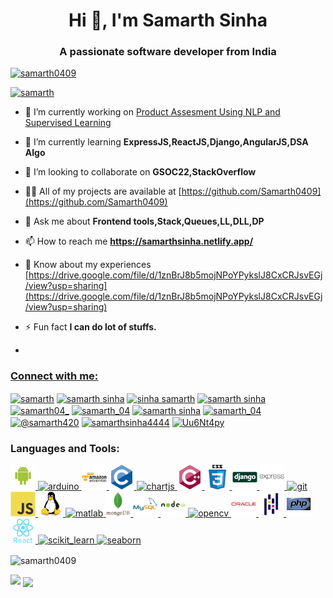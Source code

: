  <h1 align="center">Hi 👋, I'm Samarth Sinha</h1>
<h3 align="center">A passionate software developer from India</h3>

<p align="left"> <a href="https://github.com/ryo-ma/github-profile-trophy"><img src="https://github-profile-trophy.vercel.app/?username=samarth0409" alt="samarth0409" /></a> </p>

<p align="left"> <a href="https://twitter.com/samarth04_" target="blank"><img src="https://img.shields.io/twitter/follow/samarth04_?logo=twitter&style=for-the-badge" alt="samarth" /></a> </p>


- 🔭 I’m currently working on [Product Assesment Using NLP and Supervised Learning](https://towardsdatascience.com/e-commerce-reviews-analysis-902210726d47)

- 🌱 I’m currently learning **ExpressJS,ReactJS,Django,AngularJS,DSA Algo**

- 👯 I’m looking to collaborate on **GSOC22,StackOverflow**

- 👨‍💻 All of my projects are available at [https://github.com/Samarth0409](https://github.com/Samarth0409)

- 💬 Ask me about **Frontend tools,Stack,Queues,LL,DLL,DP**

- 📫 How to reach me **https://samarthsinha.netlify.app/**

- 📄 Know about my experiences [https://drive.google.com/file/d/1znBrJ8b5mojNPoYPykslJ8CxCRJsvEGj/view?usp=sharing](https://drive.google.com/file/d/1znBrJ8b5mojNPoYPykslJ8CxCRJsvEGj/view?usp=sharing)

- ⚡ Fun fact **I can do lot of stuffs.**

- <a target="_blank" rel="noopener noreferrer" href="https://camo.githubusercontent.com/fe43b680e57d08177b4fd5e88969604145a2…386661545345487056535255485371665f5767306c5230423063327a543238786f7a75766f">
<h3 align="left">Connect with me:</h3>
<p align="left">
<a href="https://twitter.com/samarth" target="blank"><img align="center" src="https://raw.githubusercontent.com/rahuldkjain/github-profile-readme-generator/master/src/images/icons/Social/twitter.svg" alt="samarth" height="30" width="40" /></a>
<a href="https://linkedin.com/in/samarth sinha" target="blank"><img align="center" src="https://raw.githubusercontent.com/rahuldkjain/github-profile-readme-generator/master/src/images/icons/Social/linked-in-alt.svg" alt="samarth sinha" height="30" width="40" /></a>
<a href="https://www.kaggle.com/samarth19bce1670" target="blank"><img align="center" src="https://raw.githubusercontent.com/rahuldkjain/github-profile-readme-generator/master/src/images/icons/Social/kaggle.svg" alt="sinha samarth" height="30" width="40" /></a>
<a href="https://fb.com/samarth sinha" target="blank"><img align="center" src="https://raw.githubusercontent.com/rahuldkjain/github-profile-readme-generator/master/src/images/icons/Social/facebook.svg" alt="samarth sinha" height="30" width="40" /></a>
<a href="https://instagram.com/samarth04_" target="blank"><img align="center" src="https://raw.githubusercontent.com/rahuldkjain/github-profile-readme-generator/master/src/images/icons/Social/instagram.svg" alt="samarth04_" height="30" width="40" /></a>
<a href="https://www.codechef.com/users/samarth_04" target="blank"><img align="center" src="https://cdn.jsdelivr.net/npm/simple-icons@3.1.0/icons/codechef.svg" alt="samarth_04" height="30" width="40" /></a>
<a href="https://www.hackerrank.com/samarth sinha" target="blank"><img align="center" src="https://raw.githubusercontent.com/rahuldkjain/github-profile-readme-generator/master/src/images/icons/Social/hackerrank.svg" alt="samarth sinha" height="30" width="40" /></a>
<a href="https://www.leetcode.com/samarth_04" target="blank"><img align="center" src="https://raw.githubusercontent.com/rahuldkjain/github-profile-readme-generator/master/src/images/icons/Social/leet-code.svg" alt="samarth_04" height="30" width="40" /></a>
<a href="https://www.hackerearth.com/@samarth420" target="blank"><img align="center" src="https://raw.githubusercontent.com/rahuldkjain/github-profile-readme-generator/master/src/images/icons/Social/hackerearth.svg" alt="@samarth420" height="30" width="40" /></a>
<a href="https://auth.geeksforgeeks.org/user/samarthsinha4444" target="blank"><img align="center" src="https://raw.githubusercontent.com/rahuldkjain/github-profile-readme-generator/master/src/images/icons/Social/geeks-for-geeks.svg" alt="samarthsinha4444" height="30" width="40" /></a>
<a href="https://discord.gg/Uu6Nt4py" target="blank"><img align="center" src="https://raw.githubusercontent.com/rahuldkjain/github-profile-readme-generator/master/src/images/icons/Social/discord.svg" alt="Uu6Nt4py" height="30" width="40" /></a>
</p>

<h3 align="left">Languages and Tools:</h3>
<p align="left"> <a href="https://developer.android.com" target="_blank" rel="noreferrer"> <img src="https://raw.githubusercontent.com/devicons/devicon/master/icons/android/android-original-wordmark.svg" alt="android" width="40" height="40"/> </a> <a href="https://www.arduino.cc/" target="_blank" rel="noreferrer"> <img src="https://cdn.worldvectorlogo.com/logos/arduino-1.svg" alt="arduino" width="40" height="40"/> </a> <a href="https://aws.amazon.com" target="_blank" rel="noreferrer"> <img src="https://raw.githubusercontent.com/devicons/devicon/master/icons/amazonwebservices/amazonwebservices-original-wordmark.svg" alt="aws" width="40" height="40"/> </a> <a href="https://www.cprogramming.com/" target="_blank" rel="noreferrer"> <img src="https://raw.githubusercontent.com/devicons/devicon/master/icons/c/c-original.svg" alt="c" width="40" height="40"/> </a> <a href="https://www.chartjs.org" target="_blank" rel="noreferrer"> <img src="https://www.chartjs.org/media/logo-title.svg" alt="chartjs" width="40" height="40"/> </a> <a href="https://www.w3schools.com/cpp/" target="_blank" rel="noreferrer"> <img src="https://raw.githubusercontent.com/devicons/devicon/master/icons/cplusplus/cplusplus-original.svg" alt="cplusplus" width="40" height="40"/> </a> <a href="https://www.w3schools.com/css/" target="_blank" rel="noreferrer"> <img src="https://raw.githubusercontent.com/devicons/devicon/master/icons/css3/css3-original-wordmark.svg" alt="css3" width="40" height="40"/> </a> <a href="https://www.djangoproject.com/" target="_blank" rel="noreferrer"> <img src="https://raw.githubusercontent.com/devicons/devicon/master/icons/django/django-original.svg" alt="django" width="40" height="40"/> </a> <a href="https://expressjs.com" target="_blank" rel="noreferrer"> <img src="https://raw.githubusercontent.com/devicons/devicon/master/icons/express/express-original-wordmark.svg" alt="express" width="40" height="40"/> </a> <a href="https://git-scm.com/" target="_blank" rel="noreferrer"> <img src="https://www.vectorlogo.zone/logos/git-scm/git-scm-icon.svg" alt="git" width="40" height="40"/> </a> <a href="https://developer.mozilla.org/en-US/docs/Web/JavaScript" target="_blank" rel="noreferrer"> <img src="https://raw.githubusercontent.com/devicons/devicon/master/icons/javascript/javascript-original.svg" alt="javascript" width="40" height="40"/> </a> <a href="https://www.linux.org/" target="_blank" rel="noreferrer"> <img src="https://raw.githubusercontent.com/devicons/devicon/master/icons/linux/linux-original.svg" alt="linux" width="40" height="40"/> </a> <a href="https://www.mathworks.com/" target="_blank" rel="noreferrer"> <img src="https://upload.wikimedia.org/wikipedia/commons/2/21/Matlab_Logo.png" alt="matlab" width="40" height="40"/> </a> <a href="https://www.mongodb.com/" target="_blank" rel="noreferrer"> <img src="https://raw.githubusercontent.com/devicons/devicon/master/icons/mongodb/mongodb-original-wordmark.svg" alt="mongodb" width="40" height="40"/> </a> <a href="https://www.mysql.com/" target="_blank" rel="noreferrer"> <img src="https://raw.githubusercontent.com/devicons/devicon/master/icons/mysql/mysql-original-wordmark.svg" alt="mysql" width="40" height="40"/> </a> <a href="https://nodejs.org" target="_blank" rel="noreferrer"> <img src="https://raw.githubusercontent.com/devicons/devicon/master/icons/nodejs/nodejs-original-wordmark.svg" alt="nodejs" width="40" height="40"/> </a> <a href="https://opencv.org/" target="_blank" rel="noreferrer"> <img src="https://www.vectorlogo.zone/logos/opencv/opencv-icon.svg" alt="opencv" width="40" height="40"/> </a> <a href="https://www.oracle.com/" target="_blank" rel="noreferrer"> <img src="https://raw.githubusercontent.com/devicons/devicon/master/icons/oracle/oracle-original.svg" alt="oracle" width="40" height="40"/> </a> <a href="https://pandas.pydata.org/" target="_blank" rel="noreferrer"> <img src="https://raw.githubusercontent.com/devicons/devicon/2ae2a900d2f041da66e950e4d48052658d850630/icons/pandas/pandas-original.svg" alt="pandas" width="40" height="40"/> </a> <a href="https://www.php.net" target="_blank" rel="noreferrer"> <img src="https://raw.githubusercontent.com/devicons/devicon/master/icons/php/php-original.svg" alt="php" width="40" height="40"/> </a> <a href="https://reactjs.org/" target="_blank" rel="noreferrer"> <img src="https://raw.githubusercontent.com/devicons/devicon/master/icons/react/react-original-wordmark.svg" alt="react" width="40" height="40"/> </a> <a href="https://scikit-learn.org/" target="_blank" rel="noreferrer"> <img src="https://upload.wikimedia.org/wikipedia/commons/0/05/Scikit_learn_logo_small.svg" alt="scikit_learn" width="40" height="40"/> </a> <a href="https://seaborn.pydata.org/" target="_blank" rel="noreferrer"> <img src="https://seaborn.pydata.org/_images/logo-mark-lightbg.svg" alt="seaborn" width="40" height="40"/> </a> </p>

<p><img align="center" src="https://github-readme-stats.vercel.app/api/top-langs?username=samarth0409&show_icons=true&locale=en&layout=compact" alt="samarth0409" /></p>



<img src="https://github-readme-stats.vercel.app/api?username=Samarth0409&&show_icons=true&title_color=ffffff&icon_color=bb2acf&text_color=daf7dc&bg_color=191919">


<img align="center" src="https://camo.githubusercontent.com/12869748385397ea1a9cbd8ed184a54c1cdda5b9f329b1c1aea23faa1cf8c971/68747470733a2f2f6769746875622d726561646d652d73746174732e76657263656c2e6170702f6170692f746f702d6c616e67732f3f757365726e616d653d6973686974616b6573686177616e69267468656d653d7261646963616c">
